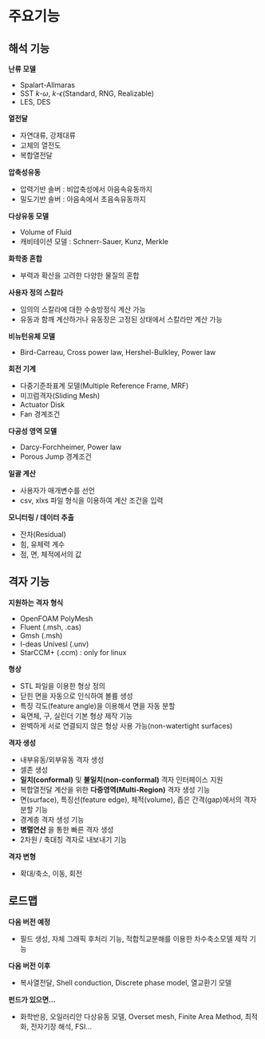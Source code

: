 # 주요기능

## 해석 기능

**난류 모델**

* Spalart-Allmaras
* SST $k$-$\omega$, $k$-$\epsilon$(Standard, RNG, Realizable)
* LES, DES

**열전달**

* 자연대류, 강제대류
* 고체의 열전도
* 복합열전달  

**압축성유동**

* 압력기반 솔버 : 비압축성에서 아음속유동까지
* 밀도기반 솔버 : 아음속에서 초음속유동까지

**다상유동 모델**

* Volume of Fluid
* 캐비테이션 모델 : Schnerr-Sauer, Kunz, Merkle

**화학종 혼합**

* 부력과 확산을 고려한 다양한 물질의 혼합

**사용자 정의 스칼라**

* 임의의 스칼라에 대한 수송방정식 계산 가능
* 유동과 함깨 계산하거나 유동장은 고정된 상태에서 스칼라만 계산 가능

**비뉴턴유체 모델**

* Bird-Carreau, Cross power law, Hershel-Bulkley, Power law

**회전 기계**

* 다중기준좌표계 모델(Multiple Reference Frame, MRF)
* 미끄럼격자(Sliding Mesh)
* Actuator Disk
* Fan 경계조건

**다공성 영역 모델**

* Darcy-Forchheimer, Power law
* Porous Jump 경계조건

**일괄 계산**

* 사용자가 매개변수를 선언
* csv, xlxs 파일 형식을 이용하여 계산 조건을 입력

**모니터링 / 데이터 추출**

* 잔차(Residual)
* 힘, 유체력 계수
* 점, 면, 체적에서의 값

## 격자 기능

**지원하는 격자 형식**

* OpenFOAM PolyMesh
* Fluent (.msh, .cas)
* Gmsh (.msh)
* I-deas Univesl (.unv)
* StarCCM+ (.ccm) : only for linux

**형상**

* STL 파일을 이용한 형상 정의
* 닫힌 면을 자동으로 인식하여 볼륨 생성
* 특징 각도(feature angle)을 이용해서 면을 자동 분할
* 육면체, 구, 실린더 기본 형상 제작 기능
* 완벽하게 서로 연결되지 않은 형상 사용 가능(non-watertight surfaces)

**격자 생성**

* 내부유동/외부유동 격자 생성
* 셀존 생성
* **일치(conformal)** 및 **불일치(non-conformal)** 격자 인터페이스 지원
* 복합열전달 계산을 위한 **다중영역(Multi-Region)** 격자 생성 기능
* 면(surface), 특징선(feature edge), 체적(volume), 좁은 간격(gap)에서의 격자 분할 기능
* 경계층 격자 생성 기능
* **병렬연산** 을 통한 빠른 격자 생성 
* 2차원 / 축대칭 격자로 내보내기 기능

**격자 변형**

* 확대/축소, 이동, 회전

## 로드맵

**다음 버전 예정**

* 필드 생성, 자체 그래픽 후처리 기능, 적합직교분해를 이용한 차수축소모델 제작 기능

**다음 버전 이후**

* 복사열전달, Shell conduction, Discrete phase model, 열교환기 모델

**펀드가 있으면...**

* 화학반응, 오일러리안 다상유동 모델, Overset mesh, Finite Area Method, 최적화, 전자기장 해석, FSI...




